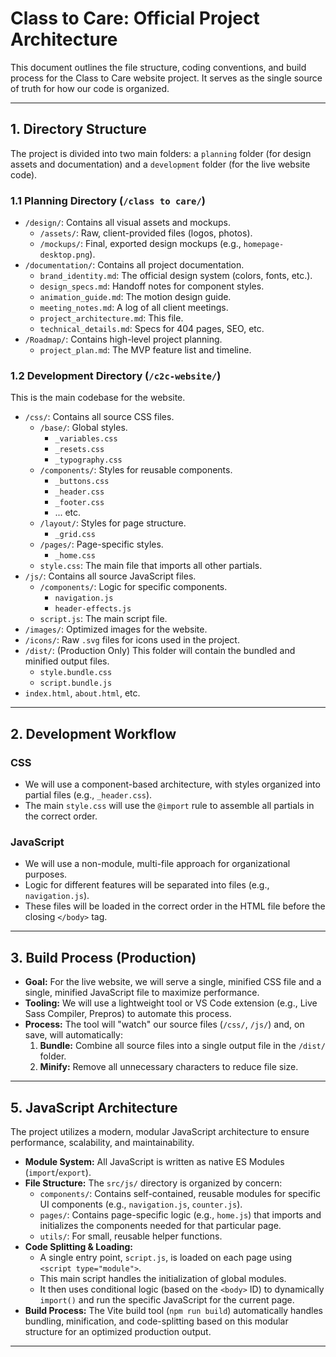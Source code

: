 # Class to Care: Official Project Architecture

This document outlines the file structure, coding conventions, and build process for the Class to Care website project. It serves as the single source of truth for how our code is organized.

---

## 1. Directory Structure

The project is divided into two main folders: a `planning` folder (for design assets and documentation) and a `development` folder (for the live website code).

### 1.1 Planning Directory (`/class to care/`)

-   `/design/`: Contains all visual assets and mockups.
    -   `/assets/`: Raw, client-provided files (logos, photos).
    -   `/mockups/`: Final, exported design mockups (e.g., `homepage-desktop.png`).
-   `/documentation/`: Contains all project documentation.
    -   `brand_identity.md`: The official design system (colors, fonts, etc.).
    -   `design_specs.md`: Handoff notes for component styles.
    -   `animation_guide.md`: The motion design guide.
    -   `meeting_notes.md`: A log of all client meetings.
    -   `project_architecture.md`: This file.
    -   `technical_details.md`: Specs for 404 pages, SEO, etc.
-   `/Roadmap/`: Contains high-level project planning.
    -   `project_plan.md`: The MVP feature list and timeline.

### 1.2 Development Directory (`/c2c-website/`)

This is the main codebase for the website.

-   `/css/`: Contains all source CSS files.
    -   `/base/`: Global styles.
        -   `_variables.css`
        -   `_resets.css`
        -   `_typography.css`
    -   `/components/`: Styles for reusable components.
        -   `_buttons.css`
        -   `_header.css`
        -   `_footer.css`
        -   ... etc.
    -   `/layout/`: Styles for page structure.
        -   `_grid.css`
    -   `/pages/`: Page-specific styles.
        -   `_home.css`
    -   `style.css`: The main file that imports all other partials.
-   `/js/`: Contains all source JavaScript files.
    -   `/components/`: Logic for specific components.
        -   `navigation.js`
        -   `header-effects.js`
    -   `script.js`: The main script file.
-   `/images/`: Optimized images for the website.
-   `/icons/`: Raw `.svg` files for icons used in the project.
-   `/dist/`: (Production Only) This folder will contain the bundled and minified output files.
    -   `style.bundle.css`
    -   `script.bundle.js`
-   `index.html`, `about.html`, etc.

---

## 2. Development Workflow

### CSS

-   We will use a component-based architecture, with styles organized into partial files (e.g., `_header.css`).
-   The main `style.css` will use the `@import` rule to assemble all partials in the correct order.

### JavaScript

-   We will use a non-module, multi-file approach for organizational purposes.
-   Logic for different features will be separated into files (e.g., `navigation.js`).
-   These files will be loaded in the correct order in the HTML file before the closing `</body>` tag.

---

## 3. Build Process (Production)

-   **Goal:** For the live website, we will serve a single, minified CSS file and a single, minified JavaScript file to maximize performance.
-   **Tooling:** We will use a lightweight tool or VS Code extension (e.g., Live Sass Compiler, Prepros) to automate this process.
-   **Process:** The tool will "watch" our source files (`/css/`, `/js/`) and, on save, will automatically:
    1.  **Bundle:** Combine all source files into a single output file in the `/dist/` folder.
    2.  **Minify:** Remove all unnecessary characters to reduce file size.

---

## 5. JavaScript Architecture

The project utilizes a modern, modular JavaScript architecture to ensure performance, scalability, and maintainability.

-   **Module System:** All JavaScript is written as native ES Modules (`import`/`export`).
-   **File Structure:** The `src/js/` directory is organized by concern:
    -   `components/`: Contains self-contained, reusable modules for specific UI components (e.g., `navigation.js`, `counter.js`).
    -   `pages/`: Contains page-specific logic (e.g., `home.js`) that imports and initializes the components needed for that particular page.
    -   `utils/`: For small, reusable helper functions.
-   **Code Splitting & Loading:**
    -   A single entry point, `script.js`, is loaded on each page using `<script type="module">`.
    -   This main script handles the initialization of global modules.
    -   It then uses conditional logic (based on the `<body>` ID) to dynamically `import()` and run the specific JavaScript for the current page.
-   **Build Process:** The Vite build tool (`npm run build`) automatically handles bundling, minification, and code-splitting based on this modular structure for an optimized production output.

---
